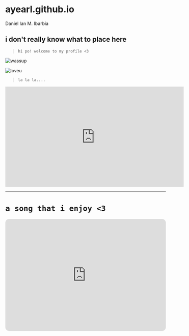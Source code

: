 # ayearl.github.io
Daniel Ian M. Ibarbia
## i don't really know what to place here
>``hi po! welcome to my profile <3``

![wassup](https://i.pinimg.com/originals/88/70/1e/88701e6ef0ae647653438afb10e8f40b.jpg)

![loveu](https://renote.net/files/blobs/proxy/eyJfcmFpbHMiOnsibWVzc2FnZSI6IkJBaHBBeWs0QVE9PSIsImV4cCI6bnVsbCwicHVyIjoiYmxvYl9pZCJ9fQ==--2836785f765ee23aae800399331a42753d5a33d8/004.jpg)


>``la la la....``
<iframe width="560" height="315" src="https://www.youtube.com/embed/aeVa6WyGS7w" title="YouTube video player" frameborder="0" allow="accelerometer; autoplay; clipboard-write; encrypted-media; gyroscope; picture-in-picture; web-share" allowfullscreen></iframe>

---
# ``a song that i enjoy <3``

<iframe style="border-radius:12px" src="https://open.spotify.com/embed/track/4KLZOU5V5XuEkvytSgyW6u?utm_source=generator" width="100%" height="352" frameBorder="0" allowfullscreen="" allow="autoplay; clipboard-write; encrypted-media; fullscreen; picture-in-picture" loading="lazy"></iframe>
